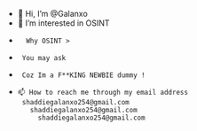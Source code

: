 - 👋      Hi, I’m @Galanxo
-   👀   I’m interested in OSINT
-       Why OSINT > 
-      You may ask
-      Coz Im a F**KING NEWBIE dummy !
-     📫 How to reach me through my email address
       shaddiegalanxo254@gmail.com
         shaddiegalanxo254@gmail.com
           shaddiegalanxo254@gmail.com

<!---
Galanxo/Galanxo is a ✨ special ✨ repository because its `README.md` (this file) appears on your GitHub profile.
You can click the Preview link to take a look at your changes.
--->
